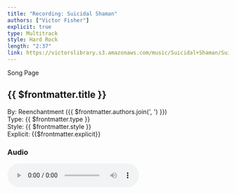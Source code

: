 ```yaml
---
title: "Recording: Suicidal Shaman"
authors: ["Victor Fisher"]
explicit: true
type: Multitrack
style: Hard Rock
length: "2:37"
link: https://victorslibrary.s3.amazonaws.com/music/Suicidal+Shaman/Suicidal+Shaman.mp3
---
```


<g-link to="/60">Song Page</g-link>

## {{ $frontmatter.title }}

By: <g-link to="/16">Reenchantment</g-link> ({{ $frontmatter.authors.join(', ') }})   
Type: {{ $frontmatter.type }}  
Style: {{ $frontmatter.style }}  
Explicit: {{$frontmatter.explicit}}

### Audio

<audio controls controlsList="nodownload">
  <source :src="$frontmatter.link" type="audio/mpeg">
Your browser does not support the audio element.
</audio>
